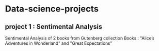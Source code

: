 # Data-science-projects
## project 1 : Sentimental Analysis
Sentimental Analysis of 2 books from Gutenberg collection
Books : "Alice’s Adventures in Wonderland" and "Great Expectations"

